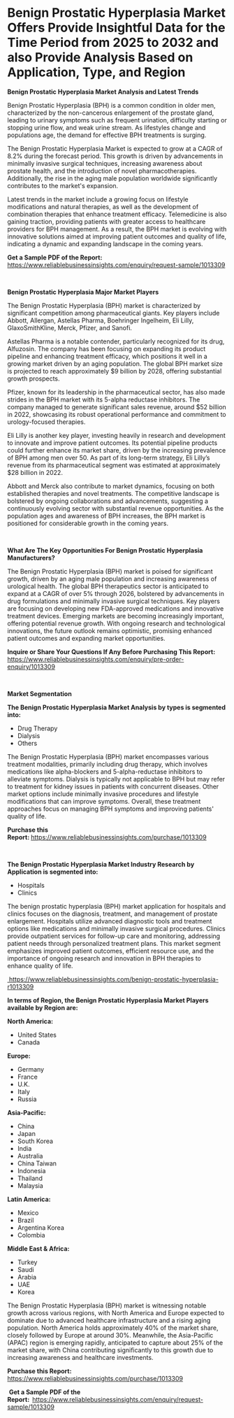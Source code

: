 <p><h1>Benign Prostatic Hyperplasia Market Offers Provide Insightful Data for the Time Period from 2025 to 2032 and also Provide Analysis Based on Application, Type, and Region</h1></p><p><strong>Benign Prostatic Hyperplasia Market Analysis and Latest Trends</strong></p>
<p><p>Benign Prostatic Hyperplasia (BPH) is a common condition in older men, characterized by the non-cancerous enlargement of the prostate gland, leading to urinary symptoms such as frequent urination, difficulty starting or stopping urine flow, and weak urine stream. As lifestyles change and populations age, the demand for effective BPH treatments is surging. </p><p>The Benign Prostatic Hyperplasia Market is expected to grow at a CAGR of 8.2% during the forecast period. This growth is driven by advancements in minimally invasive surgical techniques, increasing awareness about prostate health, and the introduction of novel pharmacotherapies. Additionally, the rise in the aging male population worldwide significantly contributes to the market's expansion. </p><p>Latest trends in the market include a growing focus on lifestyle modifications and natural therapies, as well as the development of combination therapies that enhance treatment efficacy. Telemedicine is also gaining traction, providing patients with greater access to healthcare providers for BPH management. As a result, the BPH market is evolving with innovative solutions aimed at improving patient outcomes and quality of life, indicating a dynamic and expanding landscape in the coming years.</p></p>
<p><strong>Get a Sample PDF of the Report:&nbsp;</strong> <a href="https://www.reliablebusinessinsights.com/enquiry/request-sample/1013309?utm_campaign=3072&utm_medium=2&utm_source=Github&utm_content=ia&utm_term=17042025&utm_id=benign-prostatic-hyperplasia">https://www.reliablebusinessinsights.com/enquiry/request-sample/1013309</a></p>
<p>&nbsp;</p>
<p><strong>Benign Prostatic Hyperplasia Major Market Players</strong></p>
<p><p>The Benign Prostatic Hyperplasia (BPH) market is characterized by significant competition among pharmaceutical giants. Key players include Abbott, Allergan, Astellas Pharma, Boehringer Ingelheim, Eli Lilly, GlaxoSmithKline, Merck, Pfizer, and Sanofi. </p><p>Astellas Pharma is a notable contender, particularly recognized for its drug, Alfuzosin. The company has been focusing on expanding its product pipeline and enhancing treatment efficacy, which positions it well in a growing market driven by an aging population. The global BPH market size is projected to reach approximately $9 billion by 2028, offering substantial growth prospects.</p><p>Pfizer, known for its leadership in the pharmaceutical sector, has also made strides in the BPH market with its 5-alpha reductase inhibitors. The company managed to generate significant sales revenue, around $52 billion in 2022, showcasing its robust operational performance and commitment to urology-focused therapies.</p><p>Eli Lilly is another key player, investing heavily in research and development to innovate and improve patient outcomes. Its potential pipeline products could further enhance its market share, driven by the increasing prevalence of BPH among men over 50. As part of its long-term strategy, Eli Lilly’s revenue from its pharmaceutical segment was estimated at approximately $28 billion in 2022.</p><p>Abbott and Merck also contribute to market dynamics, focusing on both established therapies and novel treatments. The competitive landscape is bolstered by ongoing collaborations and advancements, suggesting a continuously evolving sector with substantial revenue opportunities. As the population ages and awareness of BPH increases, the BPH market is positioned for considerable growth in the coming years.</p></p>
<p>&nbsp;</p>
<p><strong>What Are The Key Opportunities For Benign Prostatic Hyperplasia Manufacturers?</strong></p>
<p><p>The Benign Prostatic Hyperplasia (BPH) market is poised for significant growth, driven by an aging male population and increasing awareness of urological health. The global BPH therapeutics sector is anticipated to expand at a CAGR of over 5% through 2026, bolstered by advancements in drug formulations and minimally invasive surgical techniques. Key players are focusing on developing new FDA-approved medications and innovative treatment devices. Emerging markets are becoming increasingly important, offering potential revenue growth. With ongoing research and technological innovations, the future outlook remains optimistic, promising enhanced patient outcomes and expanding market opportunities.</p></p>
<p><strong>Inquire or Share Your Questions If Any Before Purchasing This Report:</strong> <a href="https://www.reliablebusinessinsights.com/enquiry/pre-order-enquiry/1013309?utm_campaign=3072&utm_medium=2&utm_source=Github&utm_content=ia&utm_term=17042025&utm_id=benign-prostatic-hyperplasia">https://www.reliablebusinessinsights.com/enquiry/pre-order-enquiry/1013309</a></p>
<p>&nbsp;</p>
<p><strong>Market Segmentation</strong></p>
<p><strong>The Benign Prostatic Hyperplasia Market Analysis by types is segmented into:</strong></p>
<p><ul><li>Drug Therapy</li><li>Dialysis</li><li>Others</li></ul></p>
<p><p>The Benign Prostatic Hyperplasia (BPH) market encompasses various treatment modalities, primarily including drug therapy, which involves medications like alpha-blockers and 5-alpha-reductase inhibitors to alleviate symptoms. Dialysis is typically not applicable to BPH but may refer to treatment for kidney issues in patients with concurrent diseases. Other market options include minimally invasive procedures and lifestyle modifications that can improve symptoms. Overall, these treatment approaches focus on managing BPH symptoms and improving patients' quality of life.</p></p>
<p><strong>Purchase this Report:&nbsp;</strong><a href="https://www.reliablebusinessinsights.com/purchase/1013309?utm_campaign=3072&utm_medium=2&utm_source=Github&utm_content=ia&utm_term=17042025&utm_id=benign-prostatic-hyperplasia">https://www.reliablebusinessinsights.com/purchase/1013309</a></p>
<p>&nbsp;</p>
<p><strong>The Benign Prostatic Hyperplasia Market Industry Research by Application is segmented into:</strong></p>
<p><ul><li>Hospitals</li><li>Clinics</li></ul></p>
<p><p>The benign prostatic hyperplasia (BPH) market application for hospitals and clinics focuses on the diagnosis, treatment, and management of prostate enlargement. Hospitals utilize advanced diagnostic tools and treatment options like medications and minimally invasive surgical procedures. Clinics provide outpatient services for follow-up care and monitoring, addressing patient needs through personalized treatment plans. This market segment emphasizes improved patient outcomes, efficient resource use, and the importance of ongoing research and innovation in BPH therapies to enhance quality of life.</p></p>
<p><a href="https://www.reliablebusinessinsights.com/benign-prostatic-hyperplasia-r1013309?utm_campaign=3072&utm_medium=2&utm_source=Github&utm_content=ia&utm_term=17042025&utm_id=benign-prostatic-hyperplasia">&nbsp;https://www.reliablebusinessinsights.com/benign-prostatic-hyperplasia-r1013309</a></p>
<p><strong>In terms of Region, the Benign Prostatic Hyperplasia Market Players available by Region are:</strong></p>
<p>
    <p> <strong> North America: </strong>
        <ul>
            <li>United States</li>
            <li>Canada</li>
        </ul>
        </p> 
    <p> <strong> Europe: </strong>
        <ul>
            <li>Germany</li>
            <li>France</li>
            <li>U.K.</li>
            <li>Italy</li>
            <li>Russia</li>
        </ul>
        </p> 
    <p> <strong> Asia-Pacific: </strong>
        <ul>
            <li>China</li>
            <li>Japan</li>
            <li>South Korea</li>
            <li>India</li>
            <li>Australia</li>
            <li>China Taiwan</li>
            <li>Indonesia</li>
            <li>Thailand</li>
            <li>Malaysia</li>
        </ul>
        </p> 
    <p> <strong> Latin America: </strong>
        <ul>
            <li>Mexico</li>
            <li>Brazil</li>
            <li>Argentina Korea</li>
            <li>Colombia</li>
        </ul>
        </p> 
    <p> <strong> Middle East & Africa: </strong>
        <ul>
            <li>Turkey</li>
            <li>Saudi</li>
            <li>Arabia</li>
            <li>UAE</li>
            <li>Korea</li>
        </ul>
    </p>
    </p>
<p><p>The Benign Prostatic Hyperplasia (BPH) market is witnessing notable growth across various regions, with North America and Europe expected to dominate due to advanced healthcare infrastructure and a rising aging population. North America holds approximately 40% of the market share, closely followed by Europe at around 30%. Meanwhile, the Asia-Pacific (APAC) region is emerging rapidly, anticipated to capture about 25% of the market share, with China contributing significantly to this growth due to increasing awareness and healthcare investments.</p></p>
<p><strong>Purchase this Report: </strong><a href="https://www.reliablebusinessinsights.com/purchase/1013309?utm_campaign=3072&utm_medium=2&utm_source=Github&utm_content=ia&utm_term=17042025&utm_id=benign-prostatic-hyperplasia">https://www.reliablebusinessinsights.com/purchase/1013309</a></p>
<p>&nbsp;<strong>Get a Sample PDF of the Report:&nbsp;&nbsp;</strong><a href="https://www.reliablebusinessinsights.com/enquiry/request-sample/1013309?utm_campaign=3072&utm_medium=2&utm_source=Github&utm_content=ia&utm_term=17042025&utm_id=benign-prostatic-hyperplasia">https://www.reliablebusinessinsights.com/enquiry/request-sample/1013309</a></p>
<p><strong></strong></p>
<p><p></p><p></p><p></p></p>